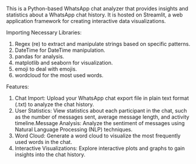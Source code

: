 This is a Python-based WhatsApp chat analyzer that provides insights and statistics about a WhatsApp chat history. It is hosted on Streamlit, a web application framework for creating interactive data visualizations.

Importing Necessary Libraries:
1) Regex (re) to extract and manipulate strings based on specific patterns.
2) DateTime for DateTime manipulation.
3) pandas for analysis.
4) matplotlib and seaborn for visualization.
5) emoji to deal with emojis.
6) wordcloud for the most used words.

Features:
1) Chat Import: Upload your WhatsApp chat export file in plain text format (.txt) to analyze the chat history.
2) User Statistics: View statistics about each participant in the chat, such as the number of messages sent, average message length, and activity timeline.Message Analysis: Analyze the sentiment of messages using Natural Language Processing (NLP) techniques.
3) Word Cloud: Generate a word cloud to visualize the most frequently used words in the chat.
4) Interactive Visualizations: Explore interactive plots and graphs to gain insights into the chat history.
